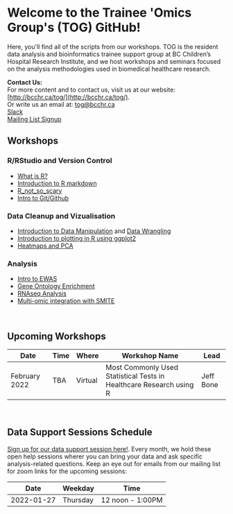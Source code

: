 # Welcome to the Trainee 'Omics Group's (TOG) GitHub!

Here, you'll find all of the scripts from our workshops. TOG is the resident data analysis and bioinformatics trainee support group at BC Children’s Hospital Research Institute, and we host workshops and seminars focused on the analysis methodologies used in biomedical healthcare research.  

**Contact Us:**   
For more content and to contact us, visit us at our website: [http://bcchr.ca/tog/](http://bcchr.ca/tog/).    
Or write us an email at: tog@bcchr.ca  
[Slack](togorg.slack.com)   
[Mailing List Signup](mailto:sympa@list.bcchr.ca?subject=subscribe%20trainee_omics_group%20Firstname%20Lastname)

## Workshops

### R/RStudio and Version Control
- [What is R?](workshops/2022_01_19_what_is_R)  
- [Introduction to R markdown](workshops/2019-09-05_intro_to_rmarkdown)  
- [R_not_so_scary](workshops/2019-10-31_R_not_so_scary)  
- [Intro to Git/Github](workshops/2019-11-28_will_casazza)

### Data Cleanup and Vizualisation
- [Introduction to Data Manipulation](workshops/2019-10-03_intro_to_data_manipulation) and [Data Wrangling](2021-12-16_data_wrangling_ak)
- [Introduction to plotting in R using ggplot2](workshops/2020-07-09_intro-to-ggplot2_victor_yuan)
- [Heatmaps and PCA](workshops/2020-05-26_Heatmaps_and_PCA)

### Analysis  
- [Intro to EWAS](workshops/2020-10-29_intro_to_ewas)  
- [Gene Ontology Enrichment](workshops/2020-11-26_gene_ontology_enrichment)  
- [RNAseq Analysis](workshops/RNA-seq-Workshop-2021)  
- [Multi-omic integration with SMITE](workshops/2021_09_28_multi_omics_SMITE)  

<br>  

## Upcoming Workshops

| Date | Time | Where | Workshop Name | Lead |  
| --- | --- | --- | --- | --- |  
| February 2022 | TBA | Virtual | Most Commonly Used Statistical Tests in Healthcare Research using R | Jeff Bone |   

<br>  

## Data Support Sessions Schedule
[Sign up for our data support session here!](https://docs.google.com/spreadsheets/d/1ov1wU8CKx1hiwG02gAr_iTioZBSR7FMSwGhUvrQfnbw/edit?usp=sharing). Every month, we hold these open help sessions wherer you can bring your data and ask specific analysis-related questions. Keep an eye out for emails from our mailing list for zoom links for the upcoming sessions:

| Date |  Weekday |	Time |
| --- | --- | --- |
| 2022-01-27 |	Thursday |	12 noon - 1:00PM |

